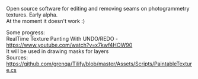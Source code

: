 Open source software for editing and removing seams on photogrammetry textures. Early alpha.  
At the moment it doesn't work :)  

Some progress:  
RealTime Texture Panting With UNDO/REDO - https://www.youtube.com/watch?v=x7kwf4HOW90  
It will be used in drawing masks for layers  
Sources: https://github.com/grenqa/Tilify/blob/master/Assets/Scripts/PaintableTexture.cs  

